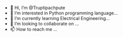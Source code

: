- 👋 Hi, I’m @Truptipachpute
- 👀 I’m interested in Python programming language...
- 🌱 I’m currently learning Electrical Engineering...
- 💞️ I’m looking to collaborate on ...
- 📫 How to reach me ...

<!---
Truptipachpute/Truptipachpute is a ✨ special ✨ repository because its `README.md` (this file) appears on your GitHub profile.
You can click the Preview link to take a look at your changes.
--->
